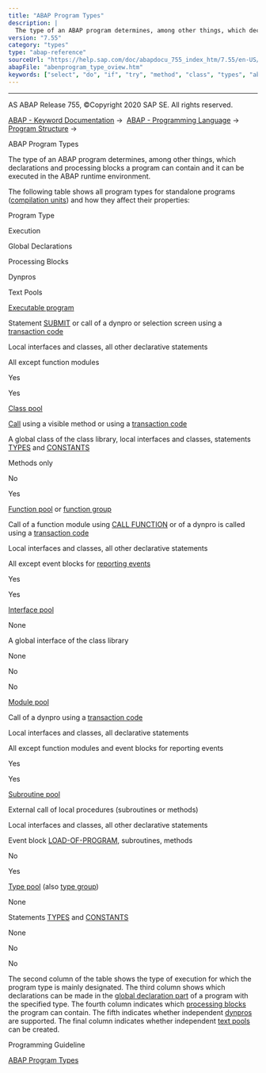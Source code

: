 ```yaml
---
title: "ABAP Program Types"
description: |
  The type of an ABAP program determines, among other things, which declarations and processing blocks a program can contain and it can be executed in the ABAP runtime environment. The following table shows all program types for standalone programs (compilation units(https://help.sap.com/doc/abapdoc
version: "7.55"
category: "types"
type: "abap-reference"
sourceUrl: "https://help.sap.com/doc/abapdocu_755_index_htm/7.55/en-US/abenprogram_type_oview.htm"
abapFile: "abenprogram_type_oview.htm"
keywords: ["select", "do", "if", "try", "method", "class", "types", "abenprogram", "type", "oview"]
---
```


* * *

AS ABAP Release 755, ©Copyright 2020 SAP SE. All rights reserved.

[ABAP - Keyword Documentation](https://help.sap.com/doc/abapdocu_755_index_htm/7.55/en-US/abenabap.htm) →  [ABAP - Programming Language](https://help.sap.com/doc/abapdocu_755_index_htm/7.55/en-US/abenabap_reference.htm) →  [Program Structure](https://help.sap.com/doc/abapdocu_755_index_htm/7.55/en-US/abenabap_program_layout.htm) → 

ABAP Program Types

The type of an ABAP program determines, among other things, which declarations and processing blocks a program can contain and it can be executed in the ABAP runtime environment.

The following table shows all program types for standalone programs ([compilation units](https://help.sap.com/doc/abapdocu_755_index_htm/7.55/en-US/abencompilation_unit_glosry.htm "Glossary Entry")) and how they affect their properties:

Program Type

Execution

Global Declarations

Processing Blocks

Dynpros

Text Pools

[Executable program](https://help.sap.com/doc/abapdocu_755_index_htm/7.55/en-US/abenexecutable_program_glosry.htm "Glossary Entry")

Statement [SUBMIT](https://help.sap.com/doc/abapdocu_755_index_htm/7.55/en-US/abapsubmit.htm) or call of a dynpro or selection screen using a [transaction code](https://help.sap.com/doc/abapdocu_755_index_htm/7.55/en-US/abentransaction_code_glosry.htm "Glossary Entry")

Local interfaces and classes, all other declarative statements

All except function modules

Yes

Yes

[Class pool](https://help.sap.com/doc/abapdocu_755_index_htm/7.55/en-US/abenclass_pool_glosry.htm "Glossary Entry")

[Call](https://help.sap.com/doc/abapdocu_755_index_htm/7.55/en-US/abenmethod_calls.htm) using a visible method or using a [transaction code](https://help.sap.com/doc/abapdocu_755_index_htm/7.55/en-US/abentransaction_code_glosry.htm "Glossary Entry")

A global class of the class library, local interfaces and classes, statements [TYPES](https://help.sap.com/doc/abapdocu_755_index_htm/7.55/en-US/abaptypes.htm) and [CONSTANTS](https://help.sap.com/doc/abapdocu_755_index_htm/7.55/en-US/abapconstants.htm)

Methods only

No

Yes

[Function pool](https://help.sap.com/doc/abapdocu_755_index_htm/7.55/en-US/abenfunction_pool_glosry.htm "Glossary Entry") or [function group](https://help.sap.com/doc/abapdocu_755_index_htm/7.55/en-US/abenfunction_group_glosry.htm "Glossary Entry")

Call of a function module using [CALL FUNCTION](https://help.sap.com/doc/abapdocu_755_index_htm/7.55/en-US/abapcall_function.htm) or of a dynpro is called using a [transaction code](https://help.sap.com/doc/abapdocu_755_index_htm/7.55/en-US/abentransaction_code_glosry.htm "Glossary Entry")

Local interfaces and classes, all other declarative statements

All except event blocks for [reporting events](https://help.sap.com/doc/abapdocu_755_index_htm/7.55/en-US/abenreporting_event_glosry.htm "Glossary Entry")

Yes

Yes

[Interface pool](https://help.sap.com/doc/abapdocu_755_index_htm/7.55/en-US/abeninterface_pool_glosry.htm "Glossary Entry")

None

A global interface of the class library

None

No

No

[Module pool](https://help.sap.com/doc/abapdocu_755_index_htm/7.55/en-US/abenmodul_pool_glosry.htm "Glossary Entry")

Call of a dynpro using a [transaction code](https://help.sap.com/doc/abapdocu_755_index_htm/7.55/en-US/abentransaction_code_glosry.htm "Glossary Entry")

Local interfaces and classes, all declarative statements

All except function modules and event blocks for reporting events

Yes

Yes

[Subroutine pool](https://help.sap.com/doc/abapdocu_755_index_htm/7.55/en-US/abensubroutine_pool_glosry.htm "Glossary Entry")

External call of local procedures (subroutines or methods)

Local interfaces and classes, all other declarative statements

Event block [LOAD-OF-PROGRAM](https://help.sap.com/doc/abapdocu_755_index_htm/7.55/en-US/abapload-of-program.htm), subroutines, methods

No

Yes

[Type pool](https://help.sap.com/doc/abapdocu_755_index_htm/7.55/en-US/abentype_pool_glosry.htm "Glossary Entry") (also [type group](https://help.sap.com/doc/abapdocu_755_index_htm/7.55/en-US/abentype_group_glosry.htm "Glossary Entry"))

None

Statements [TYPES](https://help.sap.com/doc/abapdocu_755_index_htm/7.55/en-US/abaptypes.htm) and [CONSTANTS](https://help.sap.com/doc/abapdocu_755_index_htm/7.55/en-US/abapconstants.htm)

None

No

No

The second column of the table shows the type of execution for which the program type is mainly designated. The third column shows which declarations can be made in the [global declaration part](https://help.sap.com/doc/abapdocu_755_index_htm/7.55/en-US/abenglobal_declaration_sect_glosry.htm "Glossary Entry") of a program with the specified type. The fourth column indicates which [processing blocks](https://help.sap.com/doc/abapdocu_755_index_htm/7.55/en-US/abenprocessing_block_glosry.htm "Glossary Entry") the program can contain. The fifth indicates whether independent [dynpros](https://help.sap.com/doc/abapdocu_755_index_htm/7.55/en-US/abendynpro_glosry.htm "Glossary Entry") are supported. The final column indicates whether independent [text pools](https://help.sap.com/doc/abapdocu_755_index_htm/7.55/en-US/abentext_pool_glosry.htm "Glossary Entry") can be created.

Programming Guideline

[ABAP Program Types](https://help.sap.com/doc/abapdocu_755_index_htm/7.55/en-US/abenprogram_type_guidl.htm "Guideline")
